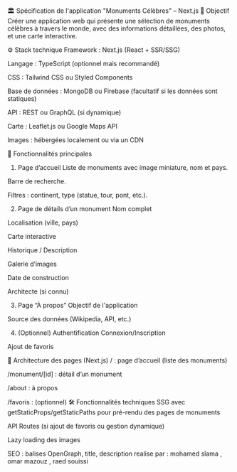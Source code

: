 🏛️ Spécification de l'application "Monuments Célèbres" – Next.js
🎯 Objectif
Créer une application web qui présente une sélection de monuments célèbres à travers le monde, avec des informations détaillées, des photos, et une carte interactive.

⚙️ Stack technique
Framework : Next.js (React + SSR/SSG)

Langage : TypeScript (optionnel mais recommandé)

CSS : Tailwind CSS ou Styled Components

Base de données : MongoDB ou Firebase (facultatif si les données sont statiques)

API : REST ou GraphQL (si dynamique)

Carte : Leaflet.js ou Google Maps API

Images : hébergées localement ou via un CDN

📱 Fonctionnalités principales
1. Page d’accueil
Liste de monuments avec image miniature, nom et pays.

Barre de recherche.

Filtres : continent, type (statue, tour, pont, etc.).

2. Page de détails d’un monument
Nom complet

Localisation (ville, pays)

Carte interactive

Historique / Description

Galerie d’images

Date de construction

Architecte (si connu)

3. Page “À propos”
Objectif de l'application

Source des données (Wikipedia, API, etc.)

4. (Optionnel) Authentification
Connexion/Inscription

Ajout de favoris

🧩 Architecture des pages (Next.js)
/ : page d’accueil (liste des monuments)

/monument/[id] : détail d’un monument

/about : à propos

/favoris : (optionnel)
🛠️ Fonctionnalités techniques
SSG avec getStaticProps/getStaticPaths pour pré-rendu des pages de monuments

API Routes (si ajout de favoris ou gestion dynamique)

Lazy loading des images

SEO : balises OpenGraph, title, description
 realise par : mohamed slama , omar mazouz , raed souissi
